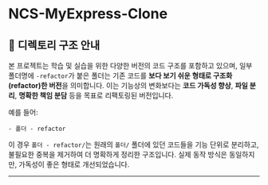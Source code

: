 # NCS-MyExpress-Clone

## 📁 디렉토리 구조 안내

본 프로젝트는 학습 및 실습을 위한 다양한 버전의 코드 구조를 포함하고 있으며, 일부 폴더명에 `-refactor`가 붙은 폴더는 기존 코드를 **보다 보기 쉬운 형태로 구조화(refactor)한 버전**을 의미합니다. 이는 기능상의 변화보다는 **코드 가독성 향상**, **파일 분리**, **명확한 책임 분담** 등을 목표로 리팩토링된 버전입니다.

예를 들어:

```
- 폴더 - refactor
```

이 경우 `폴더 - refactor/`는 원래의 `폴더/` 폴더에 있던 코드들을 기능 단위로 분리하고, 불필요한 중복을 제거하여 더 명확하게 정리한 구조입니다. 실제 동작 방식은 동일하지만, 가독성이 좋은 형태로 개선되었습니다.

---

